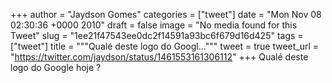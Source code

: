 
+++
author = "Jaydson Gomes"
categories = ["tweet"]
date = "Mon Nov 08 02:30:36 +0000 2010"
draft = false
image = "No media found for this Tweet"
slug = "1ee21f47543ee0dc2f14591a93bc6f679d16d425"
tags = ["tweet"]
title = """Qualé deste logo do Googl..."""
tweet = true
tweet_url = "https://twitter.com/jaydson/status/1461553161306112"
+++
Qualé deste logo do Google hoje ?
